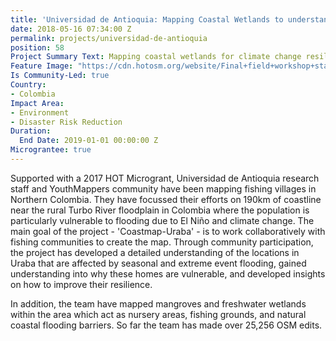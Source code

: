 ```yaml
---
title: 'Universidad de Antioquia: Mapping Coastal Wetlands to understand Flooding'
date: 2018-05-16 07:34:00 Z
permalink: projects/universidad-de-antioquia
position: 58
Project Summary Text: Mapping coastal wetlands for climate change resilience
Feature Image: "https://cdn.hotosm.org/website/Final+field+workshop+stakeholders+3.JPG"
Is Community-Led: true
Country:
- Colombia
Impact Area:
- Environment
- Disaster Risk Reduction
Duration:
  End Date: 2019-01-01 00:00:00 Z
Micrograntee: true
---
```


Supported with a 2017 HOT Microgrant, Universidad de Antioquia research staff and YouthMappers community have been mapping fishing villages in Northern Colombia. They have focussed their efforts on 190km of coastline near the rural Turbo River floodplain in Colombia where the population is particularly vulnerable to flooding due to El Niño and climate change. The main goal of the project - 'Coastmap-Uraba' - is to work collaboratively with fishing communities to create the map. Through community participation, the project has developed a detailed understanding of the locations in Uraba that are affected by seasonal and extreme event flooding, gained understanding into why these homes are vulnerable, and developed insights on how to improve their resilience.

In addition, the team have mapped mangroves and freshwater wetlands within the area which act as nursery areas, fishing grounds, and natural coastal flooding barriers. So far the team has made over 25,256 OSM edits.